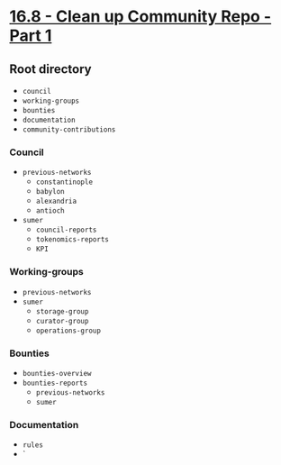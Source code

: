 # [16.8 - Clean up Community Repo - Part 1](https://blog.joystream.org/sumer-kpis/#16.8)

## Root directory

- `council`
- `working-groups`
- `bounties`
- `documentation`
- `community-contributions`

### Council

- `previous-networks`
   - `constantinople`
   - `babylon`
   - `alexandria`
   - `antioch`
- `sumer`
   - `council-reports`
   - `tokenomics-reports`
   - `KPI`

### Working-groups

- `previous-networks`
- `sumer`
   - `storage-group`
   - `curator-group`
   - `operations-group`

### Bounties

- `bounties-overview`
- `bounties-reports`
   - `previous-networks`
   - `sumer`

### Documentation

- `rules`
- `


